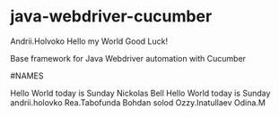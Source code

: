 # java-webdriver-cucumber
Andrii.Holvoko
Hello my World
Good Luck!

Base framework for Java Webdriver automation with Cucumber


#NAMES

Hello World today is Sunday
Nickolas Bell
Hello World today is Sunday
andrii.holovko
Rea.Tabofunda
Bohdan solod
Ozzy.Inatullaev
Odina.M
